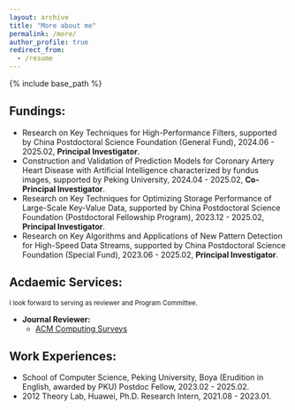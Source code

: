 ```yaml
---
layout: archive
title: "More about me"
permalink: /more/
author_profile: true
redirect_from:
  - /resume
---
```


{% include base_path %}

## Fundings:
  - Research on Key Techniques for High-Performance Filters, supported by China Postdoctoral Science Foundation (General Fund), 2024.06 - 2025.02, **Principal Investigator**.
  - Construction and Validation of Prediction Models for Coronary Artery Heart Disease with Artificial Intelligence characterized by fundus images, supported by Peking University, 2024.04 - 2025.02, **Co-Principal Investigator**.
  - Research on Key Techniques for Optimizing Storage Performance of Large-Scale Key-Value Data, supported by China Postdoctoral Science Foundation (Postdoctoral Fellowship Program), 2023.12 - 2025.02, **Principal Investigator**.
  - Research on Key Algorithms and Applications of New Pattern Detection for High-Speed Data Streams, supported by China Postdoctoral Science Foundation (Special Fund), 2023.06 - 2025.02, **Principal Investigator**.

## Acdaemic Services:
<small>I look forward to serving as reviewer and Program Committee.</small>
  - **Journal Reviewer:** 
      - [ACM Computing Surveys](https://dl.acm.org/journal/csur)

## Work Experiences:
  - School of Computer Science, Peking University, Boya (Erudition in English, awarded by PKU) Postdoc Fellow, 2023.02 - 2025.02.
  - 2012 Theory Lab, Huawei, Ph.D. Research Intern, 2021.08 - 2023.01.
